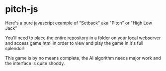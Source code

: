 # pitch-js

Here's a pure javascript example of "Setback" aka "Pitch" or "High Low Jack"

You'll need to place the entire repository in a folder on your local webserver and access game.html in order
to view and play the game in it's full splendor!  

This game is by no means complete, the AI algorithm needs major work and the interface is quite shoddy.
